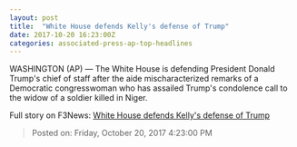 ```yaml
---
layout: post
title:  "White House defends Kelly's defense of Trump"
date: 2017-10-20 16:23:00Z
categories: associated-press-ap-top-headlines
---
```


WASHINGTON (AP) — The White House is defending President Donald Trump's chief of staff after the aide mischaracterized remarks of a Democratic congresswoman who has assailed Trump's condolence call to the widow of a soldier killed in Niger.


Full story on F3News: [White House defends Kelly's defense of Trump](http://www.f3nws.com/n/2ajzrC)

> Posted on: Friday, October 20, 2017 4:23:00 PM
